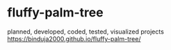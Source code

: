 # fluffy-palm-tree
planned, developed, coded, tested, visualized projects 
 https://binduja2000.github.io/fluffy-palm-tree/
